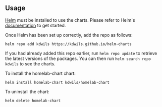 ## Usage

[Helm](https://helm.sh) must be installed to use the charts.  Please refer to
Helm's [documentation](https://helm.sh/docs) to get started.

Once Helm has been set up correctly, add the repo as follows:

    helm repo add kdwils https://kdwils.github.io/helm-charts

If you had already added this repo earlier, run `helm repo update` to retrieve
the latest versions of the packages.  You can then run `helm search repo
kdwils` to see the charts.

To install the homelab-chart chart:

    helm install homelab-chart kdwils/homelab-chart

To uninstall the chart:

    helm delete homelab-chart
